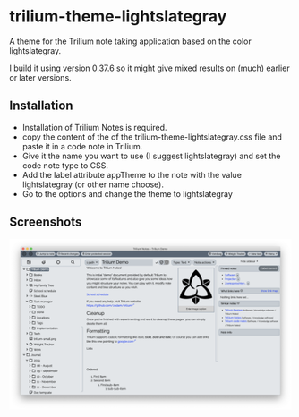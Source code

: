 # trilium-theme-lightslategray
A theme for the Trilium note taking application based on the color lightslategray. 

I build it using version 0.37.6 so it might give mixed results on (much) earlier or later versions. 

## Installation
 - Installation of Trilium Notes is required. 
 - copy the content of the of the trilium-theme-lightslategray.css file and paste it in a code note in Trilium.
 - Give it the name you want to use (I suggest lightslategray) and set the code note type to CSS.
 - Add the label attribute appTheme to the note with the value lightslategray (or other name choose). 
 - Go to the options and change the theme to lightslategray
 
 
## Screenshots
![example lightslategray theme trilium](lightslategray.png)